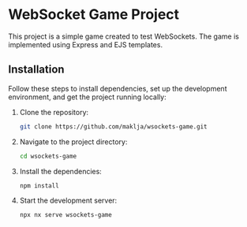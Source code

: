 # WebSocket Game Project

This project is a simple game created to test WebSockets. The game is implemented using Express and EJS templates.

## Installation

Follow these steps to install dependencies, set up the development environment, and get the project running locally:

1. Clone the repository:
    ```bash
    git clone https://github.com/maklja/wsockets-game.git
    ```
2. Navigate to the project directory:
    ```bash
    cd wsockets-game
    ```
3. Install the dependencies:
    ```bash
    npm install
    ```
4. Start the development server:
    ```bash
    npx nx serve wsockets-game
    ```
